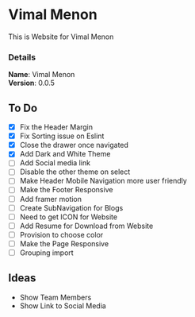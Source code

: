 # Vimal Menon

This is Website for Vimal Menon

### Details

<b>Name</b>: Vimal Menon
<br/>
<b>Version</b>: 0.0.5
<br/>

## To Do

- [x] Fix the Header Margin
- [x] Fix Sorting issue on Eslint
- [x] Close the drawer once navigated
- [x] Add Dark and White Theme
- [ ] Add Social media link
- [ ] Disable the other theme on select
- [ ] Make Header Mobile Navigation more user friendly
- [ ] Make the Footer Responsive
- [ ] Add framer motion
- [ ] Create SubNavigation for Blogs
- [ ] Need to get ICON for Website
- [ ] Add Resume for Download from Website
- [ ] Provision to choose color
- [ ] Make the Page Responsive
- [ ] Grouping import

## Ideas

- Show Team Members
- Show Link to Social Media
